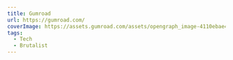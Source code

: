 ```yaml
---
title: Gumroad
url: https://gumroad.com/
coverImage: https://assets.gumroad.com/assets/opengraph_image-4110ebae42201eaa14606ecde6ca17e380f576b25224ba270116b0439775cd0a.png
tags:
  - Tech
  - Brutalist
---
```

